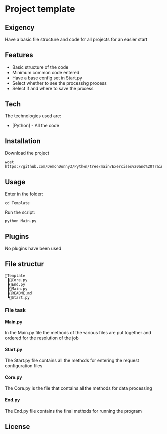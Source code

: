 # Project template
## Exigency
Have a basic file structure and code for all projects for an easier start

## Features

- Basic structure of the code
- Minimum common code entered
- Have a base config set in Start.py
- Select whether to see the processing process
- Select if and where to save the process

## Tech
The technologies used are:

- [Python] - All the code

## Installation
Download the project

```
wget https://github.com/DemonDonny3/Python/tree/main/Exercises%20and%20Training/Utility/Template
```

## Usage
Enter in the folder:

```
cd Template
```

Run the script:

```
python Main.py
```

## Plugins
No plugins have been used

## File structur
```
📂Template
 ┣📜Core.py
 ┣📜End.py
 ┣📜Main.py
 ┣📜README.md
 ┗📜Start.py
```

### File task
#### Main.py
In the Main.py file the methods of the various files are put together and ordered for the resolution of the job

#### Start.py
The Start.py file contains all the methods for entering the request configuration files

#### Core.py
The Core.py is the file that contains all the methods for data processing

#### End.py
The End.py file contains the final methods for running the program

## License